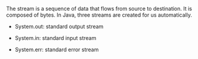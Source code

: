 The stream is a sequence of data that flows from source to destination.
It is composed of bytes. In Java, three streams are created for us
automatically.

-   System.out: standard output stream

-   System.in: standard input stream

-   System.err: standard error stream